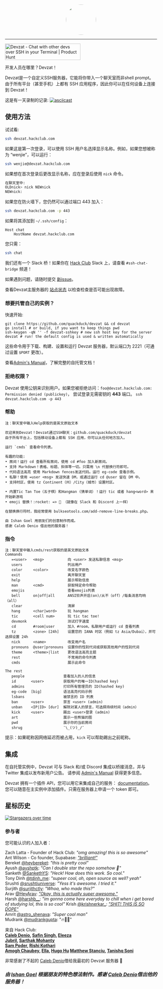 <div align="center">
<img src="https://github.com/quackduck/devzat/assets/38882631/046fbb4d-dff2-41e9-a61c-271d0820473e" style="height: 100px; border-radius: 50px;" />
</div>

***

<a href="https://www.producthunt.com/posts/devzat?utm_source=badge-top-post-badge&utm_medium=badge&utm_souce=badge-devzat" target="_blank"><img src="https://api.producthunt.com/widgets/embed-image/v1/top-post-badge.svg?post_id=298678&theme=light&period=daily" alt="Devzat - Chat with other devs over SSH in your Terminal | Product Hunt" style="width: 250px; height: 54px;" width="250" height="54" /></a>

开发人员在哪里？Devzat！

Devzat是一个自定义SSH服务器，它能将你带入一个聊天室而非shell prompt。由于所有平台（甚至手机）上都有 SSH 应用程序，因此你可以在任何设备上连接到 Devzat！


<!-- <img src="https://user-images.githubusercontent.com/38882631/115499526-a4d70280-a280-11eb-8723-817f54eccf3e.png" height=400px /> -->

这是有一天录制的记录:
[![asciicast](https://asciinema.org/a/477083.svg)](https://asciinema.org/a/477083?speed=3)
## 使用方法

试试看:

```sh
ssh devzat.hackclub.com
```

如果这是第一次登录，可以使用 SSH 用户名选择显示名称。例如，如果您想被称为 “wenjie”，可以运行：
```sh
ssh wenjie@devzat.hackclub.com
```
如果想在首次登录后更改显示名称，应在登录后使用 `nick` 命令。
```sh
在聊天室中:
OLDnick> nick NEWnick
NEWnick:
```

如果您在防火墙下，您仍然可以通过端口 443 加入：
```sh
ssh devzat.hackclub.com -p 443
```

如果将其添加到 `~/.ssh/config`：
```ssh
Host chat
    HostName devzat.hackclub.com
```

您只需：
```sh
ssh chat
```

我们还有一个 Slack 桥！如果你在 [Hack Club](https://hackclub.com) Slack 上，请查看 `#ssh-chat-bridge` 频道！

如果遇到问题，请随时提交 [新issue](https://github.com/quackduck/devzat/issues)。

查看Devzat主服务器的 [站点状态](https://stats.uptimerobot.com/kxMQqfYk4y) 以检查检查是否可能出现故障。


### 想要托管自己的实例？

快速开始:
```shell
git clone https://github.com/quackduck/devzat && cd devzat
go install # or build, if you want to keep things pwd
ssh-keygen -qN '' -f devzat-sshkey # new ssh host key for the server
devzat # run! the default config is used & written automatically
```
这些命令用于下载、构建、设置和运行 Devzat 服务器，默认端口为 2221（可通过设置 `$PORT` 更改）。

查看[Admin's Manual](Admin's%20Manual.md)，了解完整的自托管文档！

### 拒绝权限？

Devzat 使用公钥来识别用户。如果您被拒绝访问：`foo@devzat.hackclub.com: Permission denied (publickey)`， 尝试登录无需密钥的 **443** 端口。
`ssh devzat.hackclub.com -p 443`



### 帮助

```text
注：聊天室中输入Help获取的是英文原始文本

欢迎来到Devzat！Devzat通过SSH聊天：github.com/quackduck/devzat
由于所有平台上，包括移动设备上都有 SSH 应用，你可以从任何地方加入。

运行 `cmds` 查看命令列表。

有趣的功能:
• 房间！运行 cd 查看所有房间，使用 cd #foo 加入新房间。
• 支持 Markdown！表格、标题、斜体等一切。只需用 \n 代替换行符即可。
• 代码语法高亮 使用 Markdown fences发送代码。运行 eg-code 查看示例。
• 私聊！使用 =user <msg> 发送快速 DM，或通过运行 cd @user 留在 DM 中。
• 支持时区，使用 tz Continent（州）/City（城市）设置时区。

• 内置Tic Tan Toe（五子棋）和Hangman (猜单词）！运行 tic 或者 hang<word> 来开始新游戏
• emoji 替换！:rocket: => 🚀 （就像在 Slack 和 Discord 上一样）

在替换换行符时，我经常使用 bulkseotools.com/add-remove-line-breaks.php。

由 Ishan Goel 用朋友们的创意制作而成。
感谢 Caleb Denio 借出他的服务器！
```
### 指令
```text
注：聊天室中输入cmds/rest获取的是英文原始文本
Commands
   =<user>   <msg>           向 <user> 发送私聊信息 <msg>
   users                     列出用户
   color     <color>         改变名字颜色
   exit                      离开聊天室
   help                      展示帮助信息
   man       <cmd>           获取特定命令帮助
   emojis                    查看emojis列表
   bell      on|off|all      ANSI铃声开启(on)/从不（off）/每条消息均响（all）
   clear                     清屏
   hang      <char|word>     玩 hangman
   tic       <cell num>      玩 tic tac toe!
   devmonk                   测试打字速度
   cd        #room|user      加入 #room，私聊用户或运行 cd 查看列表
   tz        <zone> [24h]    设置您的 IANA 时区（例如 tz Asia/Dubai），并可选择设置 24h
   nick      <name>          改变用户名
   pronouns  @user|pronouns  设置你的性别代词或获取其他用户的性别代词
   theme     <theme>|list    更改语法高亮主题
   rest                      不常用的命令列表 
   cmds                      展示此命令
```
```
The rest
   people                  查看加入的人的信息
   id       <user>         获取用户的唯一ID(hashed key)
   admins                  打印所有管理员的 ID(hashed key)
   eg-code  [big]          语法高亮代码示例
   lsbans                  被禁言的 ID 列表
   ban      <user>         禁言 <user> (admin)
   unban    <IP|ID> [dur]  解除对某人的禁言，可选择持续时间（admin）
   kick     <user>         踢出 <user>登录 (admin)
   art                     展示一些熊猫的图
   pwd                     展示你的当前房间
   shrug                   ¯\_(ツ)_/¯
```
提示：如果昵称因网络延迟而被占用，`kick` 可以帮助踢出之前昵称。

## 集成

在自托管实例中，Devzat 可与 Slack 和/或 Discord 集成以桥接消息，并与 Twitter 集成以发布新用户公告。
请参阅 [Admin's Manual](Admin's%20Manual.md) 获得更多信息。


Devzat 拥有一个插件 API，您可以用它来集成自己的服务： [documentation](plugin/README.md)。
您可以随意在主实例中添加插件。只需在服务器上申请一个 token 即可。




## 星标历史

[![Stargazers over time](https://starchart.cc/quackduck/devzat.svg)](https://starchart.cc/quackduck/devzat)


### 参与者

您可能认识的人加入者：

Zach Latta - Founder of Hack Club: _"omg amazing! this is so awesome"_  
Ant Wilson - Co founder, Supabase: [_"brilliant!"_](https://twitter.com/AntWilson/status/1396444302721445889)  
Bereket [@heybereket](https://twitter.com/heybereket): _"this is pretty cool"_  
Ayush [@ayshptk](https://twitter.com/ayshptk): _"Can I double star the repo somehow :pleading_face:"_  
Sanketh [@SankethYS](https://twitter.com/SankethYS): _"Heck! How does this work. So cool."_  
Tony Dinh [@tdinh_me](https://twitter.com/tdinh_me): _"supeer cool, oh, open source as well? yeah"_  
Srushti [@srushtiuniverse](https://twitter.com/srushtiuniverse): _"Yess it's awesome. I tried it."_  
Surjith [@surjithctly](https://twitter.com/surjithctly): _"Whoa, who made this?"_  
Arav [@HeyArav](https://twitter.com/HeyArav): [_"Okay, this is actually super awesome."_](https://twitter.com/tregsthedev/status/1384180393893498880)  
Harsh [@harshb__](https://twitter.com/harshb__): _"im gonna come here everyday to chill when i get bored of studying lol, this is so cool"_
Krish [@krishnerkar_](https://twitter.com/krishnerkar_):  [_"SHIT! THIS IS SO DOPE"_](https://twitter.com/krishnerkar_/status/1384173042616573960)  
Amrit [@astro_shenava](https://twitter.com/astro_shenava): _"Super cool man"_  
Mudrank [@mudrankgupta](https://twitter.com/mudrankgupta): "🔥🚀🚀"

来自 Hack Club:  
**[Caleb Denio](https://calebden.io), [Safin Singh](https://safin.dev), [Eleeza](https://github.com/E-Lee-Za)   
[Jubril](https://github.com/s1ntaxe770r), [Sarthak Mohanty](https://sarthakmohanty.me)    
[Sam Poder](http://sampoder.com), [Rishi Kothari](http://rishi.cx)    
[Amogh Chaubey](https://amogh.sh), [Ella](https://ella.cx/), [Hugo Hu](https://github.com/Hugoyhu)
[Matthew Stanciu](https://matthewstanciu.me/), [Tanishq Soni](https://tanishqsoni.me)**

非常感谢了不起的 [Caleb Denio](https://github.com/cjdenio)借给我最初的 Devzat 服务器 💖


### *由 [Ishan Goel](https://twitter.com/usrbinishan/) 根据朋友的特色想法制作。感谢 [Caleb Denio](https://twitter.com/CalebDenio)借出他的服务器！*